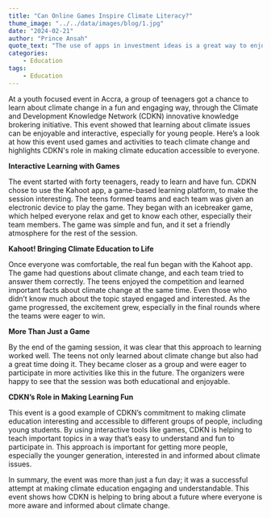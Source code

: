 ```yaml
---
title: "Can Online Games Inspire Climate Literacy?"
thume_image: "../../data/images/blog/1.jpg"
date: "2024-02-21"
author: "Prince Ansah"
quote_text: "The use of apps in investment ideas is a great way to enjoy the convenience."
categories:
    - Education
tags:
    - Education
---
```


At a youth focused event in Accra, a group of teenagers got a chance to learn about climate change in a fun and engaging way, through the Climate and Development Knowledge Network (CDKN) innovative knowledge brokering initiative. This event showed that learning about climate issues can be enjoyable and interactive, especially for young people. Here’s a look at how this event used games and activities to teach climate change and highlights CDKN's role in making climate education accessible to everyone.

**Interactive Learning with Games**

The event started with forty teenagers, ready to learn and have fun. CDKN chose to use the Kahoot app, a game-based learning platform, to make the session interesting. The teens formed teams and each team was given an electronic device to play the game. They began with an icebreaker game, which helped everyone relax and get to know each other, especially their team members. The game was simple and fun, and it set a friendly atmosphere for the rest of the session.

**Kahoot! Bringing Climate Education to Life**

Once everyone was comfortable, the real fun began with the Kahoot app. The game had questions about climate change, and each team tried to answer them correctly. The teens enjoyed the competition and learned important facts about climate change at the same time. Even those who didn’t know much about the topic stayed engaged and interested. As the game progressed, the excitement grew, especially in the final rounds where the teams were eager to win.

**More Than Just a Game**

By the end of the gaming session, it was clear that this approach to learning worked well. The teens not only learned about climate change but also had a great time doing it. They became closer as a group and were eager to participate in more activities like this in the future. The organizers were happy to see that the session was both educational and enjoyable.

**CDKN’s Role in Making Learning Fun**

This event is a good example of CDKN’s commitment to making climate education interesting and accessible to different groups of people, including young students. By using interactive tools like games, CDKN is helping to teach important topics in a way that’s easy to understand and fun to participate in. This approach is important for getting more people, especially the younger generation, interested in and informed about climate issues.

In summary, the event was more than just a fun day; it was a successful attempt at making climate education engaging and understandable. This event shows how CDKN is helping to bring about a future where everyone is more aware and informed about climate change.
